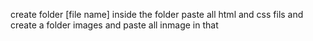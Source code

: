 create folder [file name] inside the folder paste all html and css fils 
and create a folder images and paste all inmage in that
